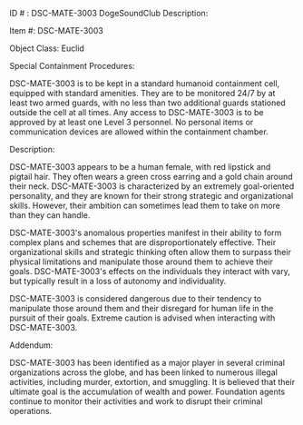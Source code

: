 ID # : DSC-MATE-3003
DogeSoundClub Description:

Item #: DSC-MATE-3003

Object Class: Euclid

Special Containment Procedures:

DSC-MATE-3003 is to be kept in a standard humanoid containment cell, equipped with standard amenities. They are to be monitored 24/7 by at least two armed guards, with no less than two additional guards stationed outside the cell at all times. Any access to DSC-MATE-3003 is to be approved by at least one Level 3 personnel. No personal items or communication devices are allowed within the containment chamber.

Description:

DSC-MATE-3003 appears to be a human female, with red lipstick and pigtail hair. They often wears a green cross earring and a gold chain around their neck. DSC-MATE-3003 is characterized by an extremely goal-oriented personality, and they are known for their strong strategic and organizational skills. However, their ambition can sometimes lead them to take on more than they can handle.

DSC-MATE-3003's anomalous properties manifest in their ability to form complex plans and schemes that are disproportionately effective. Their organizational skills and strategic thinking often allow them to surpass their physical limitations and manipulate those around them to achieve their goals. DSC-MATE-3003's effects on the individuals they interact with vary, but typically result in a loss of autonomy and individuality.

DSC-MATE-3003 is considered dangerous due to their tendency to manipulate those around them and their disregard for human life in the pursuit of their goals. Extreme caution is advised when interacting with DSC-MATE-3003. 

Addendum:

DSC-MATE-3003 has been identified as a major player in several criminal organizations across the globe, and has been linked to numerous illegal activities, including murder, extortion, and smuggling. It is believed that their ultimate goal is the accumulation of wealth and power. Foundation agents continue to monitor their activities and work to disrupt their criminal operations.